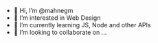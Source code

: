 - 👋 Hi, I’m @mahnegm
- 👀 I’m interested in Web Design
- 🌱 I’m currently learning JS, Node and other APIs
- 💞️ I’m looking to collaborate on ...

<!---
mahnegm/mahnegm is a ✨ special ✨ repository because its `README.md` (this file) appears on your GitHub profile.
You can click the Preview link to take a look at your changes.
--->

